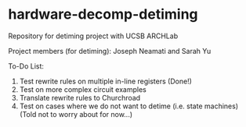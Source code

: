 # hardware-decomp-detiming
Repository for detiming project with UCSB ARCHLab

Project members (for detiming): Joseph Neamati and Sarah Yu

To-Do List:
1. Test rewrite rules on multiple in-line registers (Done!)
2. Test on more complex circuit examples
3. Translate rewrite rules to Churchroad
4. Test on cases where we do not want to detime (i.e. state machines) (Told not to worry about for now...)
